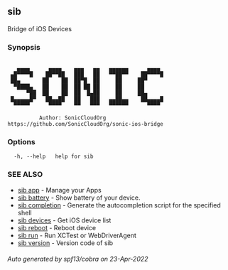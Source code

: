 ## sib

Bridge of iOS Devices

### Synopsis
```

   ▄▄▄▄      ▄▄▄▄    ▄▄▄   ▄▄   ▄▄▄▄▄▄      ▄▄▄▄
 ▄█▀▀▀▀█    ██▀▀██   ███   ██   ▀▀██▀▀    ██▀▀▀▀█
 ██▄       ██    ██  ██▀█  ██     ██     ██▀
  ▀████▄   ██    ██  ██ ██ ██     ██     ██
      ▀██  ██    ██  ██  █▄██     ██     ██▄
 █▄▄▄▄▄█▀   ██▄▄██   ██   ███   ▄▄██▄▄    ██▄▄▄▄█
  ▀▀▀▀▀      ▀▀▀▀    ▀▀   ▀▀▀   ▀▀▀▀▀▀      ▀▀▀▀

          Author: SonicCloudOrg
https://github.com/SonicCloudOrg/sonic-ios-bridge
```

### Options

```
  -h, --help   help for sib
```

### SEE ALSO

* [sib app](sib_app.md)	 - Manage your Apps
* [sib battery](sib_battery.md)	 - Show battery of your device.
* [sib completion](sib_completion.md)	 - Generate the autocompletion script for the specified shell
* [sib devices](sib_devices.md)	 - Get iOS device list
* [sib reboot](sib_reboot.md)	 - Reboot device
* [sib run](sib_run.md)	 - Run XCTest or WebDriverAgent
* [sib version](sib_version.md)	 - Version code of sib

###### Auto generated by spf13/cobra on 23-Apr-2022
